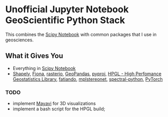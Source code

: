 # Unofficial Jupyter Notebook GeoScientific Python Stack

This combines the [Scipy Notebook](https://github.com/jupyter/docker-stacks/tree/master/scipy-notebook) with common packages that I use in geosciences.

## What it Gives You

* Everything in [Scipy Notebook](https://github.com/jupyter/docker-stacks/tree/master/scipy-notebook)
* [Shapely](https://github.com/Toblerity/Shapely),
	[Fiona](https://github.com/Toblerity/Fiona),
	[rasterio](https://github.com/mapbox/rasterio),
	[GeoPandas](https://github.com/geopandas/geopandas),
	[pyproj](https://github.com/jswhit/pyproj),
	[HPGL - High Perfomance Geostatistics Library](https://github.com/hpgl/hpgl),
	[fatiando](https://github.com/fatiando/fatiando),
	[mplstereonet](https://github.com/joferkington/mplstereonet),
	[spectral-python](https://github.com/spectralpython/spectral),
	[PyTorch](http://pytorch.org)

### TODO

* implement [Mayavi](http://docs.enthought.com/mayavi/mayavi/) for 3D visualizations
* implement a bash script for the HPGL build;
